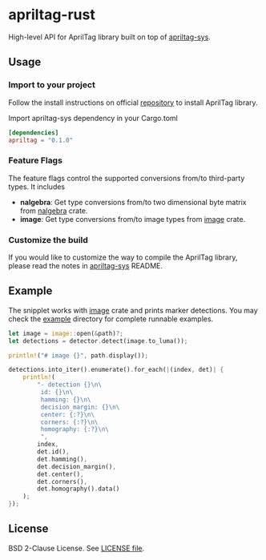 # apriltag-rust

High-level API for AprilTag library built on top of [apriltag-sys](https://crates.io/crates/apriltag-sys).

## Usage

### Import to your project

Follow the install instructions on official [repository](https://github.com/AprilRobotics/apriltag)
to install AprilTag library.

Import apriltag-sys dependency in your Cargo.toml

```toml
[dependencies]
apriltag = "0.1.0"
```

### Feature Flags

The feature flags control the supported conversions from/to third-party types. It includes

- **nalgebra**: Get type conversions from/to two dimensional byte matrix from [nalgebra](https://crates.io/crates/nalgebra) crate.
- **image**: Get type conversions from/to image types from [image](https://crates.io/crates/image) crate.

### Customize the build

If you would like to customize the way to compile the AprilTag library,
please read the notes in [apriltag-sys](https://crates.io/crates/apriltag-sys) README.

## Example

The snipplet works with [image](https://crates.io/crates/image) crate and prints marker detections.
You may check the [example](example) directory for complete runnable examples.


```rust
let image = image::open(&path)?;
let detections = detector.detect(image.to_luma());

println!("# image {}", path.display());

detections.into_iter().enumerate().for_each(|(index, det)| {
    println!(
        "- detection {}\n\
         id: {}\n\
         hamming: {}\n\
         decision_margin: {}\n\
         center: {:?}\n\
         corners: {:?}\n\
         homography: {:?}\n\
         ",
        index,
        det.id(),
        det.hamming(),
        det.decision_margin(),
        det.center(),
        det.corners(),
        det.homography().data()
    );
});
```

## License

BSD 2-Clause License. See [LICENSE file](LICENSE).
